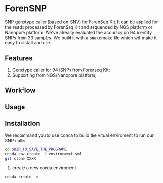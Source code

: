 # ForenSNP
SNP genotype caller (based on [iSNV](https://github.com/generality/iSNV-calling)) for ForenSeq Kit. It can be applied for the reads processed by ForenSeq Kit and sequenced by NGS platform or Nanopore platform. We've already evaluated the accuracy on 94 identity SNPs from 33 samples. We build it with a snakemake file which will make it easy to install and use. 


## Features
1. Genotype caller for 94 iSNPs from Forenseq Kit;
2. Supporting from NGS/Nanopore platform;


## Workflow


## Usage



## Installation

We recommand you to use conda to build the vitual enviroment to run our SNP caller.

```bash
cd $DIR_TO_SAVE_THE_PROGRAME
conda env create -f environment.yml
git clone XXXX

```

1. create a new conda enviroment
```bash
conda create -n 
```
